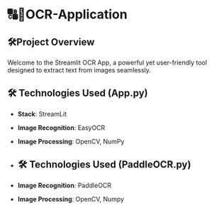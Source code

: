 # 🔠📰OCR-Application
## 🛠️Project Overview
Welcome to the Streamlit OCR App, a powerful yet user-friendly tool designed to extract text from images seamlessly.

## 🛠️ Technologies Used (App.py)

- **Stack**: StreamLit
- **Image Recognition**: EasyOCR
- **Image Processing**: OpenCV, NumPy

- ## 🛠️ Technologies Used (PaddleOCR.py)
- **Image Recognition**: PaddleOCR
- **Image Processing**: OpenCV, Numpy
